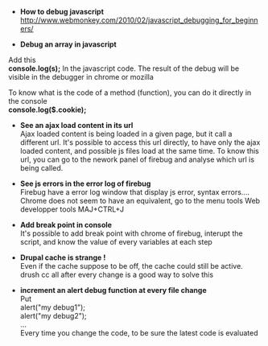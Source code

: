 * **How to debug javascript**   
http://www.webmonkey.com/2010/02/javascript_debugging_for_beginners/


* **Debug an array in javascript**

Add this   
**console.log(s);**
In the javascript code. 
The result of the debug will be visible in the debugger in chrome or mozilla

To know what is the code of a method (function), you can do it directly in the console   
**console.log($.cookie);**

* **See an ajax load content in its url**   
Ajax loaded content is being loaded in a given page, but it call a different url. 
It's possible to access this url directly, to have only the ajax loaded content, and possible js files load at the same time. To know this url, you can go to the nework panel of firebug and analyse which url is being called.

* **See js errors in the error log of firebug**   
Firebug have a error log window that display js error, syntax errors....
Chrome does not seem to have an equivalent, go to the menu tools Web developper tools 
MAJ+CTRL+J

* **Add break point in console**   
It's possible to add break point with chrome of firebug, interupt the script, and know the value of every variables at each step

* **Drupal cache is strange !**   
Even if the cache suppose to be off, the cache could still be active. 
drush cc all after every change is a good way to solve this 

* **increment an alert debug function at every file change**   
Put    
alert("my debug1");   
alert("my debug2");   
...   
Every time you change the code, to be sure the latest code is evaluated   


